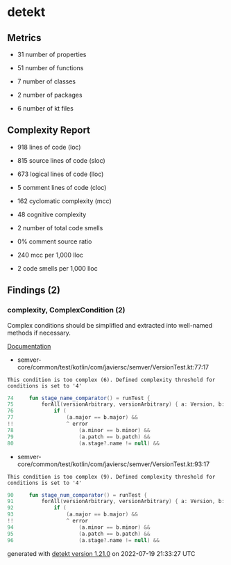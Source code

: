 # detekt

## Metrics

* 31 number of properties

* 51 number of functions

* 7 number of classes

* 2 number of packages

* 6 number of kt files

## Complexity Report

* 918 lines of code (loc)

* 815 source lines of code (sloc)

* 673 logical lines of code (lloc)

* 5 comment lines of code (cloc)

* 162 cyclomatic complexity (mcc)

* 48 cognitive complexity

* 2 number of total code smells

* 0% comment source ratio

* 240 mcc per 1,000 lloc

* 2 code smells per 1,000 lloc

## Findings (2)

### complexity, ComplexCondition (2)

Complex conditions should be simplified and extracted into well-named methods if necessary.

[Documentation](https://detekt.dev/docs/rules/complexity#complexcondition)

* semver-core/common/test/kotlin/com/javiersc/semver/VersionTest.kt:77:17
```
This condition is too complex (6). Defined complexity threshold for conditions is set to '4'
```
```kotlin
74     fun stage_name_comparator() = runTest {
75         forAll(versionArbitrary, versionArbitrary) { a: Version, b: Version ->
76             if (
77                 (a.major == b.major) &&
!!                 ^ error
78                     (a.minor == b.minor) &&
79                     (a.patch == b.patch) &&
80                     (a.stage?.name != null) &&

```

* semver-core/common/test/kotlin/com/javiersc/semver/VersionTest.kt:93:17
```
This condition is too complex (9). Defined complexity threshold for conditions is set to '4'
```
```kotlin
90     fun stage_num_comparator() = runTest {
91         forAll(versionArbitrary, versionArbitrary) { a: Version, b: Version ->
92             if (
93                 (a.major == b.major) &&
!!                 ^ error
94                     (a.minor == b.minor) &&
95                     (a.patch == b.patch) &&
96                     (a.stage?.name != null) &&

```

generated with [detekt version 1.21.0](https://detekt.dev/) on 2022-07-19 21:33:27 UTC
